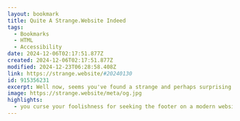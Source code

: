 ```yaml
---
layout: bookmark
title: Quite A Strange.Website Indeed
tags:
  - Bookmarks
  - HTML
  - Accessibility
date: 2024-12-06T02:17:51.877Z
created: 2024-12-06T02:17:51.877Z
modified: 2024-12-23T06:28:58.408Z
link: https://strange.website/#20240130
id: 915356231
excerpt: Well now, seems you've found a strange and perhaps surprising website, indeed. As with all things, take and enjoy your time — after all, no one may but you.
image: https://strange.website/meta/og.jpg
highlights:
  - you curse your foolishness for seeking the footer on a modern website, when you're certainly old enough (or perhaps young enough!) to have learned that websites no longer care to provide organized and useful information to their users, nor do they care for their users at all.
---
```

